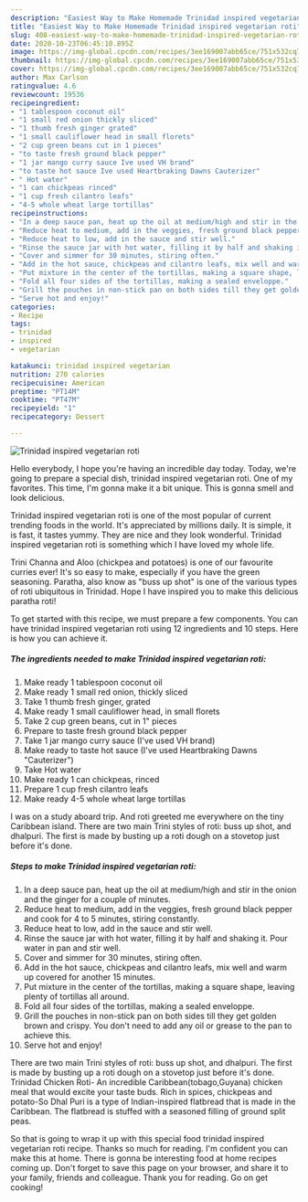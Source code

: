 ```yaml
---
description: "Easiest Way to Make Homemade Trinidad inspired vegetarian roti"
title: "Easiest Way to Make Homemade Trinidad inspired vegetarian roti"
slug: 408-easiest-way-to-make-homemade-trinidad-inspired-vegetarian-roti
date: 2020-10-23T06:45:10.895Z
image: https://img-global.cpcdn.com/recipes/3ee169007abb65ce/751x532cq70/trinidad-inspired-vegetarian-roti-recipe-main-photo.jpg
thumbnail: https://img-global.cpcdn.com/recipes/3ee169007abb65ce/751x532cq70/trinidad-inspired-vegetarian-roti-recipe-main-photo.jpg
cover: https://img-global.cpcdn.com/recipes/3ee169007abb65ce/751x532cq70/trinidad-inspired-vegetarian-roti-recipe-main-photo.jpg
author: Max Carlson
ratingvalue: 4.6
reviewcount: 19536
recipeingredient:
- "1 tablespoon coconut oil"
- "1 small red onion thickly sliced"
- "1 thumb fresh ginger grated"
- "1 small cauliflower head in small florets"
- "2 cup green beans cut in 1 pieces"
- "to taste fresh ground black pepper"
- "1 jar mango curry sauce Ive used VH brand"
- "to taste hot sauce Ive used Heartbraking Dawns Cauterizer"
- " Hot water"
- "1 can chickpeas rinced"
- "1 cup fresh cilantro leafs"
- "4-5 whole wheat large tortillas"
recipeinstructions:
- "In a deep sauce pan, heat up the oil at medium/high and stir in the onion and the ginger for a couple of minutes."
- "Reduce heat to medium, add in the veggies, fresh ground black pepper and cook for 4 to 5 minutes, stiring constantly."
- "Reduce heat to low, add in the sauce and stir well."
- "Rinse the sauce jar with hot water, filling it by half and shaking it. Pour water in pan and stir well."
- "Cover and simmer for 30 minutes, stiring often."
- "Add in the hot sauce, chickpeas and cilantro leafs, mix well and warm up covered for another 15 minutes."
- "Put mixture in the center of the tortillas, making a square shape, leaving plenty of tortillas all around."
- "Fold all four sides of the tortillas, making a sealed enveloppe."
- "Grill the pouches in non-stick pan on both sides till they get golden brown and crispy. You don&#39;t need to add any oil or grease to the pan to achieve this."
- "Serve hot and enjoy!"
categories:
- Recipe
tags:
- trinidad
- inspired
- vegetarian

katakunci: trinidad inspired vegetarian 
nutrition: 270 calories
recipecuisine: American
preptime: "PT14M"
cooktime: "PT47M"
recipeyield: "1"
recipecategory: Dessert

---
```



![Trinidad inspired vegetarian roti](https://img-global.cpcdn.com/recipes/3ee169007abb65ce/751x532cq70/trinidad-inspired-vegetarian-roti-recipe-main-photo.jpg)

Hello everybody, I hope you're having an incredible day today. Today, we're going to prepare a special dish, trinidad inspired vegetarian roti. One of my favorites. This time, I'm gonna make it a bit unique. This is gonna smell and look delicious.

Trinidad inspired vegetarian roti is one of the most popular of current trending foods in the world. It's appreciated by millions daily. It is simple, it is fast, it tastes yummy. They are nice and they look wonderful. Trinidad inspired vegetarian roti is something which I have loved my whole life.

Trini Channa and Aloo (chickpea and potatoes) is one of our favourite curries ever! It&#39;s so easy to make, especially if you have the green seasoning. Paratha, also know as &#34;buss up shot&#34; is one of the various types of roti ubiquitous in Trinidad. Hope I have inspired you to make this delicious paratha roti!


To get started with this recipe, we must prepare a few components. You can have trinidad inspired vegetarian roti using 12 ingredients and 10 steps. Here is how you can achieve it.

<!--inarticleads1-->

##### The ingredients needed to make Trinidad inspired vegetarian roti:

1. Make ready 1 tablespoon coconut oil
1. Make ready 1 small red onion, thickly sliced
1. Take 1 thumb fresh ginger, grated
1. Make ready 1 small cauliflower head, in small florets
1. Take 2 cup green beans, cut in 1&#34; pieces
1. Prepare to taste fresh ground black pepper
1. Take 1 jar mango curry sauce (I&#39;ve used VH brand)
1. Make ready to taste hot sauce (I&#39;ve used Heartbraking Dawns &#34;Cauterizer&#34;)
1. Take  Hot water
1. Make ready 1 can chickpeas, rinced
1. Prepare 1 cup fresh cilantro leafs
1. Make ready 4-5 whole wheat large tortillas


I was on a study aboard trip. And roti greeted me everywhere on the tiny Caribbean island. There are two main Trini styles of roti: buss up shot, and dhalpuri. The first is made by busting up a roti dough on a stovetop just before it&#39;s done. 

<!--inarticleads2-->

##### Steps to make Trinidad inspired vegetarian roti:

1. In a deep sauce pan, heat up the oil at medium/high and stir in the onion and the ginger for a couple of minutes.
1. Reduce heat to medium, add in the veggies, fresh ground black pepper and cook for 4 to 5 minutes, stiring constantly.
1. Reduce heat to low, add in the sauce and stir well.
1. Rinse the sauce jar with hot water, filling it by half and shaking it. Pour water in pan and stir well.
1. Cover and simmer for 30 minutes, stiring often.
1. Add in the hot sauce, chickpeas and cilantro leafs, mix well and warm up covered for another 15 minutes.
1. Put mixture in the center of the tortillas, making a square shape, leaving plenty of tortillas all around.
1. Fold all four sides of the tortillas, making a sealed enveloppe.
1. Grill the pouches in non-stick pan on both sides till they get golden brown and crispy. You don&#39;t need to add any oil or grease to the pan to achieve this.
1. Serve hot and enjoy!


There are two main Trini styles of roti: buss up shot, and dhalpuri. The first is made by busting up a roti dough on a stovetop just before it&#39;s done. Trinidad Chicken Roti- An incredible Caribbean(tobago,Guyana) chicken meal that would excite your taste buds. Rich in spices, chickpeas and potato-So Dhal Puri is a type of Indian-inspired flatbread that is made in the Caribbean. The flatbread is stuffed with a seasoned filling of ground split peas. 

So that is going to wrap it up with this special food trinidad inspired vegetarian roti recipe. Thanks so much for reading. I'm confident you can make this at home. There is gonna be interesting food at home recipes coming up. Don't forget to save this page on your browser, and share it to your family, friends and colleague. Thank you for reading. Go on get cooking!
